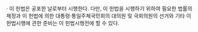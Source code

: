 · 이 헌법은 공포한 날로부터 시행한다. 다만, 이 헌법을 시행하기 위하여 필요한 법률의 제정과 이 헌법에 의한 대통령·통일주체국민회의 대의원 및 국회의원의 선거와 기타 이 헌법시행에 관한 준비는 이 헌법시행전에 할 수 있다.
